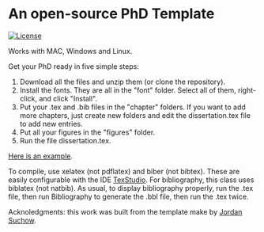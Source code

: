 # An open-source PhD Template

[![License](https://img.shields.io/badge/license-AGPL-FBB829.svg)](https://www.gnu.org/licenses/agpl-3.0.html)

Works with MAC, Windows and Linux.

Get your PhD ready in five simple steps:
1. Download all the files and unzip them (or clone the repository).
2. Install the fonts. They are all in the "font" folder. Select all of them, right-click, and click "Install".
3. Put your .tex and .bib files in the "chapter" folders. If you want to add more chapters, just create new folders and edit the dissertation.tex file to add new entries.
4. Put all your figures in the "figures" folder.
5. Run the file dissertation.tex.

[Here is an example](https://s3.eu-central-1.amazonaws.com/qperrier/dissertation.pdf).

To compile, use xelatex (not pdflatex) and biber (not bibtex). These are easily configurable with the IDE [TexStudio](http://www.texstudio.org). 
For bibliography, this class uses biblatex (not natbib). As usual, to display bibliography properly, run the .tex file, then run Bibliography to generate the .bbl file, then run the .tex twice. 

Acknoledgments: this work was built from the template make by [Jordan Suchow](https://github.com/suchow/Dissertate).


